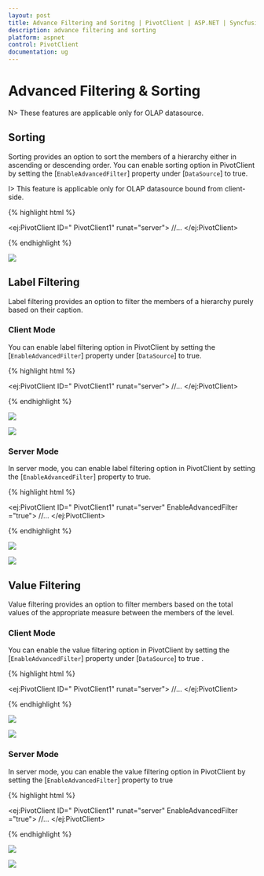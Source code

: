 ```yaml
---
layout: post
title: Advance Filtering and Soritng | PivotClient | ASP.NET | Syncfusion
description: advance filtering and sorting
platform: aspnet
control: PivotClient
documentation: ug
---
```


# Advanced Filtering & Sorting

N> These features are applicable only for OLAP datasource.

## Sorting

Sorting provides an option to sort the members of a hierarchy either in ascending or descending order. You can enable sorting option in PivotClient by setting the [`EnableAdvancedFilter`] property under [`DataSource`] to true.

I> This feature is applicable only for OLAP datasource bound from client-side. 

{% highlight html %}

<ej:PivotClient ID=" PivotClient1" runat="server">
    <DataSource EnableAdvancedFilter ="true">
        //...
    </DataSource>
</ej:PivotClient>

{% endhighlight %}

![](AdvanceFiltering_images/sorting.png)

## Label Filtering

Label filtering provides an option to filter the members of a hierarchy purely based on their caption. 

### Client Mode

You can enable label filtering option in PivotClient by setting the [`EnableAdvancedFilter`] property under [`DataSource`] to true.

{% highlight html %}

<ej:PivotClient ID=" PivotClient1" runat="server">
    <DataSource EnableAdvancedFilter ="true">
        //...
    </DataSource>
</ej:PivotClient>

{% endhighlight %}

![](AdvanceFiltering_images/filtering.png)

![](AdvanceFiltering_images/filtering_dialog.png)

### Server Mode

In server mode, you can enable label filtering option in PivotClient by setting the [`EnableAdvancedFilter`] property to true.

{% highlight html %}

<ej:PivotClient ID=" PivotClient1" runat="server" EnableAdvancedFilter ="true">
    //...
</ej:PivotClient>

{% endhighlight %}

![](AdvanceFiltering_images/filtering_server.png)

![](AdvanceFiltering_images/filtering_dialog.png)

## Value Filtering

Value filtering provides an option to filter members based on the total values of the appropriate measure between the members of the level. 

### Client Mode

You can enable the value filtering option in PivotClient by setting the [`EnableAdvancedFilter`] property under [`DataSource`] to true .

{% highlight html %}

<ej:PivotClient ID=" PivotClient1" runat="server">
    <DataSource EnableAdvancedFilter ="true">
        //...
    </DataSource>
</ej:PivotClient>

{% endhighlight %}

![](AdvanceFiltering_images/valuefilter.png)

![](AdvanceFiltering_images/valuefilter_dialog.png)

### Server Mode

In server mode, you can enable the value filtering option in PivotClient by setting the [`EnableAdvancedFilter`] property to true

{% highlight html %}

<ej:PivotClient ID=" PivotClient1" runat="server" EnableAdvancedFilter ="true">
    //...
</ej:PivotClient>

{% endhighlight %}

![](AdvanceFiltering_images/valuefilter_server.png)

![](AdvanceFiltering_images/valuefilter_dialog.png)